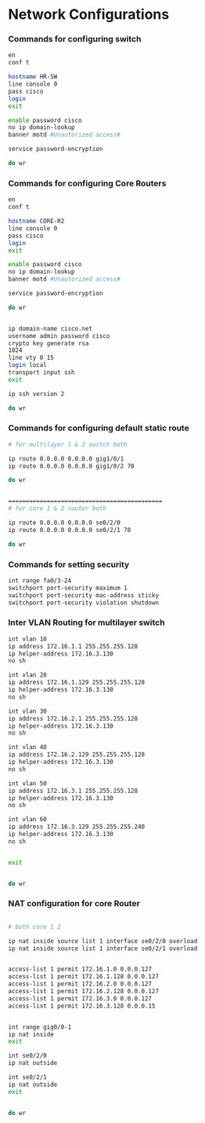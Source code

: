 # Network Configurations
### Commands for configuring switch
```bash
en
conf t

hostname HR-SW
line console 0
pass cisco
login
exit

enable password cisco
no ip domain-lookup
banner motd #Unautorized access#

service password-encryption

do wr
```

### Commands for configuring Core Routers

```bash
en
conf t

hostname CORE-R2
line console 0
pass cisco
login
exit

enable password cisco
no ip domain-lookup
banner motd #Unautorized access#

service password-encryption

do wr


ip domain-name cisco.net
username admin password cisco
crypto key generate rsa
1024
line vty 0 15
login local
transport input ssh
exit

ip ssh version 2

do wr
```

### Commands for configuring default static route

```bash
# for multilayer 1 & 2 switch both

ip route 0.0.0.0 0.0.0.0 gig1/0/1
ip route 0.0.0.0 0.0.0.0 gig1/0/2 70

do wr


============================================
# for core 1 & 2 router both

ip route 0.0.0.0 0.0.0.0 se0/2/0
ip route 0.0.0.0 0.0.0.0 se0/2/1 70

do wr 
```

### Commands for setting security

```bash
int range fa0/3-24
switchport port-security maximum 1
switchport port-security mac-address sticky
switchport port-security violation shutdown
```

### Inter VLAN Routing for multilayer switch

```bash
int vlan 10
ip address 172.16.1.1 255.255.255.128
ip helper-address 172.16.3.130
no sh

int vlan 20
ip address 172.16.1.129 255.255.255.128
ip helper-address 172.16.3.130
no sh

int vlan 30
ip address 172.16.2.1 255.255.255.128
ip helper-address 172.16.3.130
no sh

int vlan 40
ip address 172.16.2.129 255.255.255.128
ip helper-address 172.16.3.130
no sh

int vlan 50
ip address 172.16.3.1 255.255.255.128
ip helper-address 172.16.3.130
no sh

int vlan 60
ip address 172.16.3.129 255.255.255.240
ip helper-address 172.16.3.130
no sh


exit


do wr
```

### NAT configuration for core Router

```bash

# both core 1 2

ip nat inside source list 1 interface se0/2/0 overload 
ip nat inside source list 1 interface se0/2/1 overload 


access-list 1 permit 172.16.1.0 0.0.0.127
access-list 1 permit 172.16.1.128 0.0.0.127
access-list 1 permit 172.16.2.0 0.0.0.127
access-list 1 permit 172.16.2.128 0.0.0.127
access-list 1 permit 172.16.3.0 0.0.0.127
access-list 1 permit 172.16.3.128 0.0.0.15


int range gig0/0-1
ip nat inside 
exit

int se0/2/0
ip nat outside

int se0/2/1
ip nat outside 
exit


do wr
```



